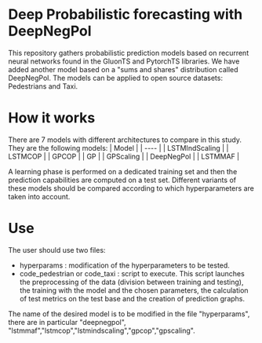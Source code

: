 # Deep Probabilistic forecasting with DeepNegPol

This repository gathers probabilistic prediction models based on recurrent neural networks found in the GluonTS and PytorchTS libraries. We have added another model based on a "sums and shares" distribution called DeepNegPol. The models can be applied to open source datasets: Pedestrians and Taxi.


# How it works
There are 7 models with different architectures to compare in this study. They are the following models: 
|  Model   | 
|  ----  | 
| LSTMIndScaling | 
| LSTMCOP | 
| GPCOP | 
| GP | 
| GPScaling | 
| DeepNegPol | 
| LSTMMAF |

A learning phase is performed on a dedicated training set and then the prediction capabilities are computed on a test set. Different variants of these models should be compared according to which hyperparameters are taken into account.


# Use
The user should use two files:
* hyperparams : modification of the hyperparameters to be tested.
* code_pedestrian or code_taxi : script to execute. This script launches the preprocessing of the data (division between training and testing), the training with the model and the chosen parameters, the calculation of test metrics on the test base and the creation of prediction graphs.

The name of the desired model is to be modified in the file "hyperparams", there are in particular "deepnegpol", "lstmmaf","lstmcop","lstmindscaling","gpcop","gpscaling".




